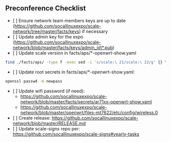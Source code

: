 ## Preconference Checklist

- \[ \] Ensure network team members keys are up to date (https://github.com/socallinuxexpo/scale-network/tree/master/facts/keys) if necessary
- \[ \] Update admin key for the expo (https://github.com/socallinuxexpo/scale-network/blob/master/facts/keys/admin_id\*.pub)
- \[ \] Update scale version in facts/aps/\*-openwrt-show.yaml

```bash
find ./facts/aps/ -type f -exec sed -i 's/scale:\ 21/scale:\ 22/g' {} \;
```

- \[ \] Update root secrets in facts/aps/\*-openwrt-show.yaml:

```bash
openssl passwd -6 newpass
```

- \[ \] Update wifi password (if need):
  - https://github.com/socallinuxexpo/scale-network/blob/master/facts/secrets/ar71xx-openwrt-show.yaml
  - https://github.com/socallinuxexpo/scale-network/blob/master/openwrt/files-mt7622/etc/config/wireless.0
- \[ \] Create release: https://github.com/socallinuxexpo/scale-network/blob/master/RELEASE.md
- \[ \] Update scale-signs repo per: https://github.com/socallinuxexpo/scale-signs#yearly-tasks
